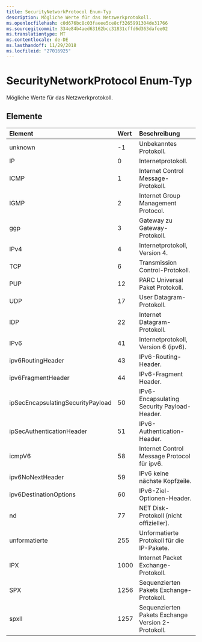 ```yaml
---
title: SecurityNetworkProtocol Enum-Typ
description: Mögliche Werte für das Netzwerkprotokoll.
ms.openlocfilehash: c0d676bc8c03faeee5ce8cf3265991304de31766
ms.sourcegitcommit: 334e84b4aed63162bcc31831cffd6d363dafee02
ms.translationtype: MT
ms.contentlocale: de-DE
ms.lasthandoff: 11/29/2018
ms.locfileid: "27016925"
---
```

# <a name="securitynetworkprotocol-enum-type"></a>SecurityNetworkProtocol Enum-Typ

Mögliche Werte für das Netzwerkprotokoll.

## <a name="members"></a>Elemente

|Element|Wert|Beschreibung|
|:---|:---|:---|
|unknown|-1|Unbekanntes Protokoll.|
|IP|0|Internetprotokoll.|
|ICMP|1| Internet Control Message-Protokoll.|
|IGMP|2| Internet Group Management Protocol.|
|ggp|3| Gateway zu Gateway-Protokoll.|
|IPv4|4| Internetprotokoll, Version 4.|
|TCP|6| Transmission Control-Protokoll.|
|PUP|12| PARC Universal Paket Protokoll.|
|UDP|17| User Datagram-Protokoll.|
|IDP|22| Internet Datagram-Protokoll.|
|IPv6|41| Internetprotokoll, Version 6 (ipv6).|
|ipv6RoutingHeader|43| IPv6-Routing-Header.|
|ipv6FragmentHeader|44| IPv6-Fragment Header.|
|ipSecEncapsulatingSecurityPayload|50| IPv6-Encapsulating Security Payload-Header.|
|ipSecAuthenticationHeader|51| IPv6-Authentication-Header.|
|icmpV6|58| Internet Control Message Protocol für ipv6.|
|ipv6NoNextHeader|59| IPv6 keine nächste Kopfzeile.|
|ipv6DestinationOptions|60| IPv6-Ziel-Optionen-Header.|
|nd|77| NET Disk-Protokoll (nicht offizieller).|
|unformatierte|255| Unformatierte Protokoll für die IP-Pakete.|
|IPX|1000| Internet Packet Exchange-Protokoll.|
|SPX|1256| Sequenzierten Pakets Exchange-Protokoll.|
|spxII|1257| Sequenzierten Pakets Exchange Version 2-Protokoll.|